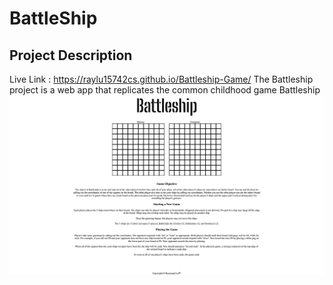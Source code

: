 # BattleShip

## Project Description
Live Link : https://raylu15742cs.github.io/Battleship-Game/
The Battleship project is a web app that replicates the common childhood game Battleship
<img src="/battleship1.jpg" alt="Alt text" title="Optional title">

